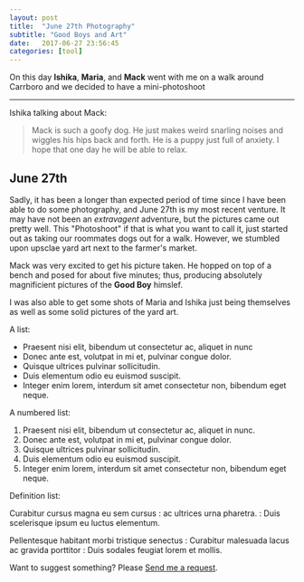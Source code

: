 ```yaml
---
layout: post
title:  "June 27th Photography"
subtitle: "Good Boys and Art"
date:   2017-06-27 23:56:45
categories: [tool]
---
```


On this day **Ishika**, **Maria**, and **Mack** went with me on a walk around Carrboro
and we decided to have a mini-photoshoot

___

Ishika talking about Mack:

> Mack is such a goofy dog. He just makes weird snarling noises and wiggles his hips back and forth. He is a puppy just full of anxiety. I hope that one day he will be able to relax.

## June 27th

Sadly, it has been a longer than expected period of time since I have been able to do some photography, and June 27th is my most recent venture. It may have not been an *extravagent* adventure, but the pictures came out pretty well.
This "Photoshoot" if that is what you want to call it, just started out as taking our roommates dogs out for a walk. However, we stumbled upon upsclae yard art next to the farmer's market. 

Mack was very excited to get his picture taken. He hopped on top of a bench and posed for about five minutes; thus, producing absolutely magnificient pictures of the **Good Boy** himslef. 

I was also able to get some shots of Maria and Ishika just being themselves as well as some solid pictures of the yard art.




A list:

- Praesent nisi elit, bibendum ut consectetur ac, aliquet in nunc
- Donec ante est, volutpat in mi et, pulvinar congue dolor.
- Quisque ultrices pulvinar sollicitudin.
- Duis elementum odio eu euismod suscipit.
- Integer enim lorem, interdum sit amet consectetur non, bibendum eget neque.

A numbered list:

1. Praesent nisi elit, bibendum ut consectetur ac, aliquet in nunc.
2. Donec ante est, volutpat in mi et, pulvinar congue dolor.
3. Quisque ultrices pulvinar sollicitudin.
4. Duis elementum odio eu euismod suscipit.
5. Integer enim lorem, interdum sit amet consectetur non, bibendum eget neque.

Definition list:

Curabitur cursus magna eu sem cursus
: ac ultrices urna pharetra.
: Duis scelerisque ipsum eu luctus elementum.

Pellentesque habitant morbi tristique senectus
: Curabitur malesuada lacus ac gravida porttitor
: Duis sodales feugiat lorem et mollis.

Want to suggest something? Please [Send me a request](https://github.com/kronik3r/daktilo/issues/new).
